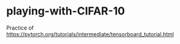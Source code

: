 # playing-with-CIFAR-10
Practice of https://pytorch.org/tutorials/intermediate/tensorboard_tutorial.html

